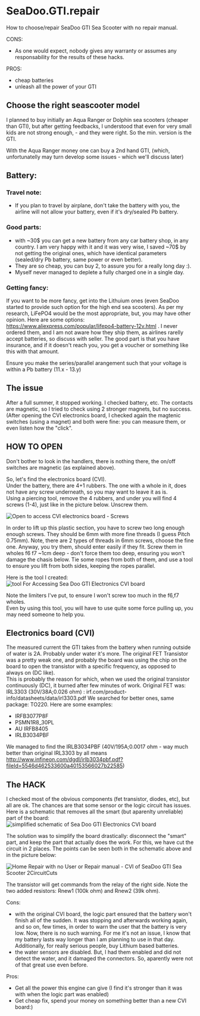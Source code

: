 # SeaDoo.GTI.repair
How to choose/repair SeaDoo GTI Sea Scooter with no repair manual.

CONS:
- As one would expect, nobody gives any warranty or assumes any responsability for the results of these hacks. 

PROS:
- cheap batteries
- unleash all the power of your GTI

## Choose the right seascooter model
I planned to buy initially an Aqua Ranger or Dolphin sea scooters (cheaper than GTI), but after getting feedbacks, I understood that even for very small kids are not strong enough, - and they were right. So the min. version is the GTI.

With the Aqua Ranger money one can buy a 2nd hand GTI, (which, unfortunatelly may turn develop some issues - which we'll discuss later)

## Battery:
### Travel note: 
- If you plan to travel by airplane, don't take the battery with you, the airline will not allow your battery, even if it's dry/sealed Pb battery. 

### Good parts:
- with ~30$ you can get a new battery from any car battery shop, in any country. I am very happy with it and it was very wise, I saved ~70$ by not getting the original ones, which have identical parameters (sealed/dry Pb battery, same power or even better).
- They are so cheap, you can buy 2, to assure you for a really long day :). 
- Myself never managed to deplete a fully charged one in a single day.

### Getting fancy:
If you want to be more fancy, get into the Lithuium ones (even SeaDoo started to provide such option for the high end sea scooters).
As per my research, LiFePO4 would be the most appropriate, but, you may have other opinion.
Here are some options: https://www.aliexpress.com/popular/lifepo4-battery-12v.html . I never ordered them, and I am not aware how they ship them, as airlines rarelly accept batteries, so discuss with seller. The good part is that you have insurance, and if it doesn't reach you, you get a voucher or something like this with that amount.

Ensure you make the series/parallel arangement such that your voltage is within a Pb battery (11.x - 13.y)

## The issue

After a full summer, it stopped working. I checked battery, etc. The contacts are magnetic, so I tried to check using 2 stronger magnets, but no success. (After opening the CVI electronics board, I checked again the magtenic switches (using a magnet) and both were fine: you can measure them, or even listen how the "click".

## HOW TO OPEN
Don't bother to look in the handlers, there is nothing there, the on/off switches are magnetic (as explained above).

So, let's find the electronics board (CVI).   
Under the battery, there are 4+1 rubbers. The one with a whole in it, does not have any screw underneath, so you may want to leave it as is.   
Using a piercing tool, remove the 4 rubbers, and under you will find 4 screws (1-4), just like in the picture below. Unscrew them.

![Open to access CVI electronics board - Screws](/images/GTI_howToOpenCVI_NumberedScrews.jpg)

In order to lift up this plastic section, you have to screw two long enough enough screws. They should be 6mm with more fine threads (I guess Pitch 0.75mm). Note, there are 2 types of threads in 6mm screws, choose the fine one. Anyway, you try them, should enter easily if they fit.
Screw them in wholes f6 f7 ~1cm deep - don't force them too deep, ensuring you won't damage the chasis below.
Tie some ropes from both of them, and use a tool to ensure you lift from both sides, keeping the ropes parallel.

Here is the tool I created:
![tool For Accessing Sea Doo GTI Electronics CVI board](/images/toolForAccessingSeaDooGTI.Electronics.CVI.board.jpg)

Note the limiters I've put, to ensure I won't screw too much in the f6,f7 wholes.    
Even by using this tool, you will have to use quite some force pulling up, you may need someone to help you.

## Electronics board (CVI)
The measured current the GTI takes from the battery when running outside of water is 2A. Probably under water it's more.
The original FET Transistor was a pretty weak one, and probably the board was using the chip on the board to open the transistor with a specific frequency, as opposed to always on (DC like).   
This is probably the reason for which, when we used the original transistor continuously (DC), it burned after few minutes of work.
Original FET was: IRL3303 (30V/38A;0.026 ohm) : irf.com/product-info/datasheets/data/irl3303.pdf
We searched for better ones, same package: TO220. Here are some examples:
- IRFB3077P8F
- PSMN1R8_30PL
- AU IRFB8405
- IRLB3034PBF

We managed to find the IRLB3034PBF (40V/195A;0.0017 ohm - way much better than original IRL3303 by all means http://www.infineon.com/dgdl/irlb3034pbf.pdf?fileId=5546d462533600a40153566027b22585)

## The HACK
I checked most of the obvious components (fet transistor, diodes, etc), but all are ok. The chances are that some sensor or the logic circuit has issues.   
Here is a schematic that removes all the smart (but aparenlty unreliable) part of the board:
![simplified schematic of Sea Doo GTI Electronics CVI board](/images/schematic_simplified.jpg)   

The solution was to simplify the board drastically: disconnect the "smart" part, and keep the part that actually does the work.
For this, we have cut the circuit in 2 places. The points can be seen both in the schematic above and in the picture below:

![Home Repair with no User or Repair manual - CVI of SeaDoo GTI Sea Scooter 2CircuitCuts](/images/HomeRepair_CVI_ofSeaDooGTI_Scooter_2CircuitCuts.jpg)

The transistor will get commands from the relay of the right side. Note the two added resistors: Rnew1 (100k ohm) and Rnew2 (39k ohm).

Cons:
- with the original CVI board, the logic part ensured that the battery won't finish all of the sudden. It was stopping and afterwards working again, and so on, few times, in order to warn the user that the battery is very low. Now, there is no such warning. For me it's not an issue, I know that my battery lasts way longer than I am planning to use in that day. Additionally, for really serious people, buy Lithium based batteries.
- the water sensors are disabled. But, I had them enabled and did not detect the water, and it damaged the connectors. So, aparently were not of that great use even before.

Pros:
- Get all the power this engine can give (I find it's stronger than it was with when the logic part was enabled)
- Get cheap fix, spend your money on something better than a new CVI board:)

